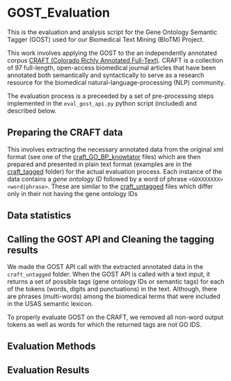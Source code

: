 # GOST_Evaluation
This is the evaluation and analysis script for the Gene Ontology Semantic Tagger (GOST) used for our Biomedical Text Mining (BIoTM) Project.

This work involves applying the GOST to the an independently annotated corpus [CRAFT (Colorado Richly Annotated Full-Text)](https://bmcbioinformatics.biomedcentral.com/articles/10.1186/1471-2105-13-161). CRAFT is a collection of 97 full-length, open-access biomedical journal articles that have been annotated both semantically and syntactically to serve as a research resource for the biomedical natural-language-processing (NLP) community.

The evaluation process is a preceeded by a set of pre-processing steps implemented in the `eval_gost_api.py` python script (included) and described below.

## Preparing the CRAFT data
This involves extracting the necessary annotated data from the original xml format (see one of the [craft_GO_BP_knowtator](https://github.com/IgnatiusEzeani/GOST_Evaluation/tree/master/BioTM_Project/craft_GO_BP_knowtator) files) which are then prepared and presented in plain text format (examples are in the [craft_tagged](https://github.com/IgnatiusEzeani/GOST_Evaluation/tree/master/BioTM_Project/craft_tagged) folder) for the actual evaluation process. Each  instance of the data contains a _gene ontology ID_ followed by a word of phrase `<GOXXXXXXX> <word|phrase>`. These are similar to the [craft_untagged](https://github.com/IgnatiusEzeani/GOST_Evaluation/tree/master/BioTM_Project/craft_untagged) files which differ only in their not having the gene ontology IDs

## Data statistics

## Calling the GOST API and Cleaning the tagging results
We made the GOST API call with the extracted annotated data in the `craft_untagged` folder. When the GOST API is called with a text input, it returns a set of possible tags (gene ontology IDs or semantic tags) for each of the tokens (words, digits and punctuations) in the text. Although, there are phrases (multi-words) among the biomedical terms that were included in the USAS semantic lexicon.

To properly evaluate GOST on the CRAFT, we removed all non-word output tokens as well as words for which the returned tags are not GO IDS.

## Evaluation Methods

## Evaluation Results
